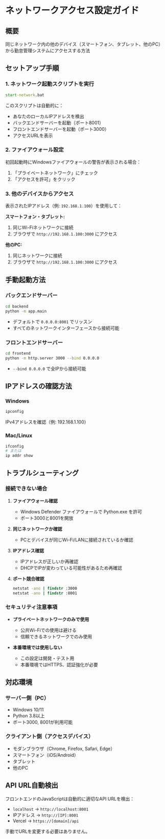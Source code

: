 # ネットワークアクセス設定ガイド

## 概要
同じネットワーク内の他のデバイス（スマートフォン、タブレット、他のPC）から勤怠管理システムにアクセスする方法

## セットアップ手順

### 1. ネットワーク起動スクリプトを実行

```cmd
start-network.bat
```

このスクリプトは自動的に：
- あなたのローカルIPアドレスを検出
- バックエンドサーバーを起動（ポート8001）
- フロントエンドサーバーを起動（ポート3000）
- アクセスURLを表示

### 2. ファイアウォール設定

初回起動時にWindowsファイアウォールの警告が表示される場合：
1. 「プライベートネットワーク」にチェック
2. 「アクセスを許可」をクリック

### 3. 他のデバイスからアクセス

表示されたIPアドレス（例: `192.168.1.100`）を使用して：

**スマートフォン・タブレット:**
1. 同じWi-Fiネットワークに接続
2. ブラウザで `http://192.168.1.100:3000` にアクセス

**他のPC:**
1. 同じネットワークに接続
2. ブラウザで `http://192.168.1.100:3000` にアクセス

## 手動起動方法

### バックエンドサーバー
```bash
cd backend
python -m app.main
```
- デフォルトで `0.0.0.0:8001` でリッスン
- すべてのネットワークインターフェースから接続可能

### フロントエンドサーバー
```bash
cd frontend
python -m http.server 3000 --bind 0.0.0.0
```
- `--bind 0.0.0.0` で全IPから接続可能

## IPアドレスの確認方法

### Windows
```cmd
ipconfig
```
IPv4アドレスを確認（例: 192.168.1.100）

### Mac/Linux
```bash
ifconfig
# または
ip addr show
```

## トラブルシューティング

### 接続できない場合

1. **ファイアウォール確認**
   - Windows Defender ファイアウォールで Python.exe を許可
   - ポート3000と8001を開放

2. **同じネットワークか確認**
   - PCとデバイスが同じWi-Fi/LANに接続されているか確認

3. **IPアドレス確認**
   - IPアドレスが正しいか再確認
   - DHCPでIPが変わっている可能性があるため再確認

4. **ポート競合確認**
   ```cmd
   netstat -ano | findstr :3000
   netstat -ano | findstr :8001
   ```

### セキュリティ注意事項

- **プライベートネットワークのみで使用**
  - 公共Wi-Fiでの使用は避ける
  - 信頼できるネットワークでのみ使用

- **本番環境では使用しない**
  - この設定は開発・テスト用
  - 本番環境ではHTTPS、認証強化が必要

## 対応環境

### サーバー側（PC）
- Windows 10/11
- Python 3.8以上
- ポート3000, 8001が利用可能

### クライアント側（アクセスデバイス）
- モダンブラウザ（Chrome, Firefox, Safari, Edge）
- スマートフォン（iOS/Android）
- タブレット
- 他のPC

## API URL自動検出

フロントエンドのJavaScriptは自動的に適切なAPI URLを検出：

- `localhost` → `http://localhost:8001`
- IPアドレス → `http://[IP]:8001`
- Vercel → `https://[domain]/api`

手動でURLを変更する必要はありません。